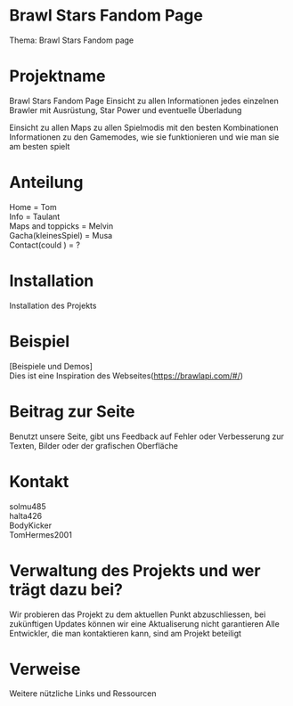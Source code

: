 # Brawl Stars Fandom Page
Thema: Brawl Stars Fandom page

# Projektname
Brawl Stars Fandom Page
Einsicht zu allen Informationen jedes einzelnen Brawler mit Ausrüstung, Star Power und eventuelle Überladung

Einsicht zu allen Maps zu allen Spielmodis mit den besten Kombinationen
Informationen zu den Gamemodes, wie sie funktionieren und wie man sie am besten spielt 

# Anteilung
Home  = Tom<br>
Info = Taulant<br>
Maps and toppicks = Melvin<br>
Gacha(kleinesSpiel) = Musa <br>
Contact(could ) = ?<br>

 

# Installation
Installation des Projekts

# Beispiel
[Beispiele und Demos]<br>Dies ist eine Inspiration des Webseites(https://brawlapi.com/#/)

# Beitrag zur Seite
Benutzt unsere Seite, gibt uns Feedback auf Fehler oder Verbesserung zur Texten, Bilder oder der grafischen Oberfläche

# Kontakt
solmu485<br>
halta426<br>
BodyKicker<br>
TomHermes2001<br>

# Verwaltung des Projekts und wer trägt dazu bei?
Wir probieren das Projekt zu dem aktuellen Punkt abzuschliessen, bei zukünftigen Updates können wir eine Aktualiserung nicht garantieren
Alle Entwickler, die man kontaktieren kann, sind am Projekt beteiligt

# Verweise
Weitere nützliche Links und Ressourcen
